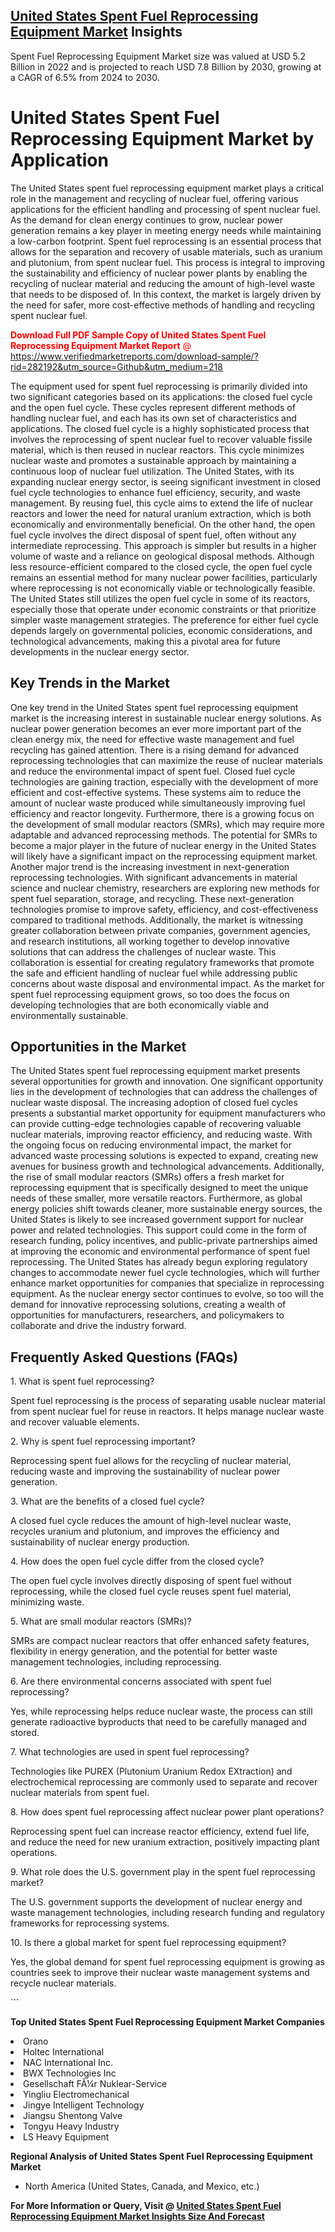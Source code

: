 <h2><a href="https://www.verifiedmarketreports.com/download-sample/?rid=282192&amp;utm_source=Github&amp;utm_medium=218" target="_blank">United States Spent Fuel Reprocessing Equipment Market</a> Insights</h2><p>Spent Fuel Reprocessing Equipment Market size was valued at USD 5.2 Billion in 2022 and is projected to reach USD 7.8 Billion by 2030, growing at a CAGR of 6.5% from 2024 to 2030.</p><p> <h1>United States Spent Fuel Reprocessing Equipment Market by Application</h1> <p>The United States spent fuel reprocessing equipment market plays a critical role in the management and recycling of nuclear fuel, offering various applications for the efficient handling and processing of spent nuclear fuel. As the demand for clean energy continues to grow, nuclear power generation remains a key player in meeting energy needs while maintaining a low-carbon footprint. Spent fuel reprocessing is an essential process that allows for the separation and recovery of usable materials, such as uranium and plutonium, from spent nuclear fuel. This process is integral to improving the sustainability and efficiency of nuclear power plants by enabling the recycling of nuclear material and reducing the amount of high-level waste that needs to be disposed of. In this context, the market is largely driven by the need for safer, more cost-effective methods of handling and recycling spent nuclear fuel. <p><span class=""><span style="color: #ff0000;"><strong>Download Full PDF Sample Copy of United States Spent Fuel Reprocessing Equipment Market Report</strong> @ </span><a href="https://www.verifiedmarketreports.com/download-sample/?rid=282192&amp;utm_source=Github&amp;utm_medium=218" target="_blank">https://www.verifiedmarketreports.com/download-sample/?rid=282192&amp;utm_source=Github&amp;utm_medium=218</a></span></p> The equipment used for spent fuel reprocessing is primarily divided into two significant categories based on its applications: the closed fuel cycle and the open fuel cycle. These cycles represent different methods of handling nuclear fuel, and each has its own set of characteristics and applications. The closed fuel cycle is a highly sophisticated process that involves the reprocessing of spent nuclear fuel to recover valuable fissile material, which is then reused in nuclear reactors. This cycle minimizes nuclear waste and promotes a sustainable approach by maintaining a continuous loop of nuclear fuel utilization. The United States, with its expanding nuclear energy sector, is seeing significant investment in closed fuel cycle technologies to enhance fuel efficiency, security, and waste management. By reusing fuel, this cycle aims to extend the life of nuclear reactors and lower the need for natural uranium extraction, which is both economically and environmentally beneficial. On the other hand, the open fuel cycle involves the direct disposal of spent fuel, often without any intermediate reprocessing. This approach is simpler but results in a higher volume of waste and a reliance on geological disposal methods. Although less resource-efficient compared to the closed cycle, the open fuel cycle remains an essential method for many nuclear power facilities, particularly where reprocessing is not economically viable or technologically feasible. The United States still utilizes the open fuel cycle in some of its reactors, especially those that operate under economic constraints or that prioritize simpler waste management strategies. The preference for either fuel cycle depends largely on governmental policies, economic considerations, and technological advancements, making this a pivotal area for future developments in the nuclear energy sector. <h2>Key Trends in the Market</h2> <p>One key trend in the United States spent fuel reprocessing equipment market is the increasing interest in sustainable nuclear energy solutions. As nuclear power generation becomes an ever more important part of the clean energy mix, the need for effective waste management and fuel recycling has gained attention. There is a rising demand for advanced reprocessing technologies that can maximize the reuse of nuclear materials and reduce the environmental impact of spent fuel. Closed fuel cycle technologies are gaining traction, especially with the development of more efficient and cost-effective systems. These systems aim to reduce the amount of nuclear waste produced while simultaneously improving fuel efficiency and reactor longevity. Furthermore, there is a growing focus on the development of small modular reactors (SMRs), which may require more adaptable and advanced reprocessing methods. The potential for SMRs to become a major player in the future of nuclear energy in the United States will likely have a significant impact on the reprocessing equipment market. Another major trend is the increasing investment in next-generation reprocessing technologies. With significant advancements in material science and nuclear chemistry, researchers are exploring new methods for spent fuel separation, storage, and recycling. These next-generation technologies promise to improve safety, efficiency, and cost-effectiveness compared to traditional methods. Additionally, the market is witnessing greater collaboration between private companies, government agencies, and research institutions, all working together to develop innovative solutions that can address the challenges of nuclear waste. This collaboration is essential for creating regulatory frameworks that promote the safe and efficient handling of nuclear fuel while addressing public concerns about waste disposal and environmental impact. As the market for spent fuel reprocessing equipment grows, so too does the focus on developing technologies that are both economically viable and environmentally sustainable. <h2>Opportunities in the Market</h2> <p>The United States spent fuel reprocessing equipment market presents several opportunities for growth and innovation. One significant opportunity lies in the development of technologies that can address the challenges of nuclear waste disposal. The increasing adoption of closed fuel cycles presents a substantial market opportunity for equipment manufacturers who can provide cutting-edge technologies capable of recovering valuable nuclear materials, improving reactor efficiency, and reducing waste. With the ongoing focus on reducing environmental impact, the market for advanced waste processing solutions is expected to expand, creating new avenues for business growth and technological advancements. Additionally, the rise of small modular reactors (SMRs) offers a fresh market for reprocessing equipment that is specifically designed to meet the unique needs of these smaller, more versatile reactors. Furthermore, as global energy policies shift towards cleaner, more sustainable energy sources, the United States is likely to see increased government support for nuclear power and related technologies. This support could come in the form of research funding, policy incentives, and public-private partnerships aimed at improving the economic and environmental performance of spent fuel reprocessing. The United States has already begun exploring regulatory changes to accommodate newer fuel cycle technologies, which will further enhance market opportunities for companies that specialize in reprocessing equipment. As the nuclear energy sector continues to evolve, so too will the demand for innovative reprocessing solutions, creating a wealth of opportunities for manufacturers, researchers, and policymakers to collaborate and drive the industry forward. <h2>Frequently Asked Questions (FAQs)</h2> <p>1. What is spent fuel reprocessing?</p> <p>Spent fuel reprocessing is the process of separating usable nuclear material from spent nuclear fuel for reuse in reactors. It helps manage nuclear waste and recover valuable elements.</p> <p>2. Why is spent fuel reprocessing important?</p> <p>Reprocessing spent fuel allows for the recycling of nuclear material, reducing waste and improving the sustainability of nuclear power generation.</p> <p>3. What are the benefits of a closed fuel cycle?</p> <p>A closed fuel cycle reduces the amount of high-level nuclear waste, recycles uranium and plutonium, and improves the efficiency and sustainability of nuclear energy production.</p> <p>4. How does the open fuel cycle differ from the closed cycle?</p> <p>The open fuel cycle involves directly disposing of spent fuel without reprocessing, while the closed fuel cycle reuses spent fuel material, minimizing waste.</p> <p>5. What are small modular reactors (SMRs)?</p> <p>SMRs are compact nuclear reactors that offer enhanced safety features, flexibility in energy generation, and the potential for better waste management technologies, including reprocessing.</p> <p>6. Are there environmental concerns associated with spent fuel reprocessing?</p> <p>Yes, while reprocessing helps reduce nuclear waste, the process can still generate radioactive byproducts that need to be carefully managed and stored.</p> <p>7. What technologies are used in spent fuel reprocessing?</p> <p>Technologies like PUREX (Plutonium Uranium Redox EXtraction) and electrochemical reprocessing are commonly used to separate and recover nuclear materials from spent fuel.</p> <p>8. How does spent fuel reprocessing affect nuclear power plant operations?</p> <p>Reprocessing spent fuel can increase reactor efficiency, extend fuel life, and reduce the need for new uranium extraction, positively impacting plant operations.</p> <p>9. What role does the U.S. government play in the spent fuel reprocessing market?</p> <p>The U.S. government supports the development of nuclear energy and waste management technologies, including research funding and regulatory frameworks for reprocessing systems.</p> <p>10. Is there a global market for spent fuel reprocessing equipment?</p> <p>Yes, the global demand for spent fuel reprocessing equipment is growing as countries seek to improve their nuclear waste management systems and recycle nuclear materials.</p> ```</p><p><strong>Top United States Spent Fuel Reprocessing Equipment Market Companies</strong></p><div data-test-id=""><p><li>Orano</li><li> Holtec International</li><li> NAC International Inc.</li><li> BWX Technologies Inc</li><li> Gesellschaft FÃ¼r Nuklear-Service</li><li> Yingliu Electromechanical</li><li> Jingye Intelligent Technology</li><li> Jiangsu Shentong Valve</li><li> Tongyu Heavy Industry</li><li> LS Heavy Equipment</li></p><div><strong>Regional Analysis of&nbsp;United States Spent Fuel Reprocessing Equipment Market</strong></div><ul><li dir="ltr"><p dir="ltr">North America&nbsp;(United States, Canada, and Mexico, etc.)</p></li></ul><p><strong>For More Information or Query, Visit @&nbsp;</strong><strong><a href="https://www.verifiedmarketreports.com/product/spent-fuel-reprocessing-equipment-market/?utm_source=Github&amp;utm_medium=218" target="_blank">United States Spent Fuel Reprocessing Equipment Market Insights Size And Forecast</a></strong></p></div>
